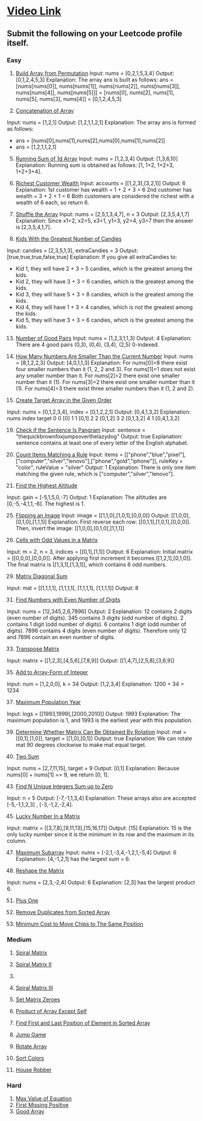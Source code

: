 # [Video Link](https://youtu.be/n60Dn0UsbEk)

## Submit the following on your Leetcode profile itself.

### Easy
1. [Build Array from Permutation](https://leetcode.com/problems/build-array-from-permutation/)
Input: nums = [0,2,1,5,3,4]
Output: [0,1,2,4,5,3]
Explanation: The array ans is built as follows: 
ans = [nums[nums[0]], nums[nums[1]], nums[nums[2]], nums[nums[3]], nums[nums[4]], nums[nums[5]]]
    = [nums[0], nums[2], nums[1], nums[5], nums[3], nums[4]]
    = [0,1,2,4,5,3]
    
    
    
3. [Concatenation of Array](https://leetcode.com/problems/concatenation-of-array/)

Input: nums = [1,2,1]
Output: [1,2,1,1,2,1]
Explanation: The array ans is formed as follows:
- ans = [nums[0],nums[1],nums[2],nums[0],nums[1],nums[2]]
- ans = [1,2,1,1,2,1]


5. [Running Sum of 1d Array](https://leetcode.com/problems/running-sum-of-1d-array/)
Input: nums = [1,2,3,4]
Output: [1,3,6,10]
Explanation: Running sum is obtained as follows: [1, 1+2, 1+2+3, 1+2+3+4].


7. [Richest Customer Wealth](https://leetcode.com/problems/richest-customer-wealth/)
Input: accounts = [[1,2,3],[3,2,1]]
Output: 6
Explanation:
1st customer has wealth = 1 + 2 + 3 = 6
2nd customer has wealth = 3 + 2 + 1 = 6
Both customers are considered the richest with a wealth of 6 each, so return 6.



9. [Shuffle the Array](https://leetcode.com/problems/shuffle-the-array/)
Input: nums = [2,5,1,3,4,7], n = 3
Output: [2,3,5,4,1,7] 
Explanation: Since x1=2, x2=5, x3=1, y1=3, y2=4, y3=7 then the answer is [2,3,5,4,1,7].


11. [Kids With the Greatest Number of Candies](https://leetcode.com/problems/kids-with-the-greatest-number-of-candies/)

Input: candies = [2,3,5,1,3], extraCandies = 3
Output: [true,true,true,false,true] 
Explanation: If you give all extraCandies to:
- Kid 1, they will have 2 + 3 = 5 candies, which is the greatest among the kids.
- Kid 2, they will have 3 + 3 = 6 candies, which is the greatest among the kids.
- Kid 3, they will have 5 + 3 = 8 candies, which is the greatest among the kids.
- Kid 4, they will have 1 + 3 = 4 candies, which is not the greatest among the kids.
- Kid 5, they will have 3 + 3 = 6 candies, which is the greatest among the kids.



13. [Number of Good Pairs](https://leetcode.com/problems/number-of-good-pairs/)
Input: nums = [1,2,3,1,1,3]
Output: 4
Explanation: There are 4 good pairs (0,3), (0,4), (3,4), (2,5) 0-indexed.


15. [How Many Numbers Are Smaller Than the Current Number](https://leetcode.com/problems/how-many-numbers-are-smaller-than-the-current-number/)
Input: nums = [8,1,2,2,3]
Output: [4,0,1,1,3]
Explanation: 
For nums[0]=8 there exist four smaller numbers than it (1, 2, 2 and 3). 
For nums[1]=1 does not exist any smaller number than it.
For nums[2]=2 there exist one smaller number than it (1). 
For nums[3]=2 there exist one smaller number than it (1). 
For nums[4]=3 there exist three smaller numbers than it (1, 2 and 2).



17. [Create Target Array in the Given Order](https://leetcode.com/problems/create-target-array-in-the-given-order/)

Input: nums = [0,1,2,3,4], index = [0,1,2,2,1]
Output: [0,4,1,3,2]
Explanation:
nums       index     target
0            0        [0]
1            1        [0,1]
2            2        [0,1,2]
3            2        [0,1,3,2]
4            1        [0,4,1,3,2]


19. [Check if the Sentence Is Pangram](https://leetcode.com/problems/check-if-the-sentence-is-pangram/)
Input: sentence = "thequickbrownfoxjumpsoverthelazydog"
Output: true
Explanation: sentence contains at least one of every letter of the English alphabet.



21. [Count Items Matching a Rule](https://leetcode.com/problems/count-items-matching-a-rule/)
Input: items = [["phone","blue","pixel"],["computer","silver","lenovo"],["phone","gold","iphone"]], ruleKey = "color", ruleValue = "silver"
Output: 1
Explanation: There is only one item matching the given rule, which is ["computer","silver","lenovo"].



23. [Find the Highest Altitude](https://leetcode.com/problems/find-the-highest-altitude/)

Input: gain = [-5,1,5,0,-7]
Output: 1
Explanation: The altitudes are [0,-5,-4,1,1,-6]. The highest is 1.


25. [Flipping an Image](https://leetcode.com/problems/flipping-an-image/)
Input: image = [[1,1,0],[1,0,1],[0,0,0]]
Output: [[1,0,0],[0,1,0],[1,1,1]]
Explanation: First reverse each row: [[0,1,1],[1,0,1],[0,0,0]].
Then, invert the image: [[1,0,0],[0,1,0],[1,1,1]]



27. [Cells with Odd Values in a Matrix](https://leetcode.com/problems/cells-with-odd-values-in-a-matrix/)

Input: m = 2, n = 3, indices = [[0,1],[1,1]]
Output: 6
Explanation: Initial matrix = [[0,0,0],[0,0,0]].
After applying first increment it becomes [[1,2,1],[0,1,0]].
The final matrix is [[1,3,1],[1,3,1]], which contains 6 odd numbers.


29. [Matrix Diagonal Sum](https://leetcode.com/problems/matrix-diagonal-sum/)

Input: mat = [[1,1,1,1],
              [1,1,1,1],
              [1,1,1,1],
              [1,1,1,1]]
Output: 8


31. [Find Numbers with Even Number of Digits](https://leetcode.com/problems/find-numbers-with-even-number-of-digits/)

Input: nums = [12,345,2,6,7896]
Output: 2
Explanation: 
12 contains 2 digits (even number of digits). 
345 contains 3 digits (odd number of digits). 
2 contains 1 digit (odd number of digits). 
6 contains 1 digit (odd number of digits). 
7896 contains 4 digits (even number of digits). 
Therefore only 12 and 7896 contain an even number of digits.


33. [Transpose Matrix](https://leetcode.com/problems/transpose-matrix/)

Input: matrix = [[1,2,3],[4,5,6],[7,8,9]]
Output: [[1,4,7],[2,5,8],[3,6,9]]

35. [Add to Array-Form of Integer](https://leetcode.com/problems/add-to-array-form-of-integer/)

Input: num = [1,2,0,0], k = 34
Output: [1,2,3,4]
Explanation: 1200 + 34 = 1234


37. [Maximum Population Year](https://leetcode.com/problems/maximum-population-year/)

Input: logs = [[1993,1999],[2000,2010]]
Output: 1993
Explanation: The maximum population is 1, and 1993 is the earliest year with this population.


39. [Determine Whether Matrix Can Be Obtained By Rotation](https://leetcode.com/problems/determine-whether-matrix-can-be-obtained-by-rotation/)
Input: mat = [[0,1],[1,0]], target = [[1,0],[0,1]]
Output: true
Explanation: We can rotate mat 90 degrees clockwise to make mat equal target.



41. [Two Sum](https://leetcode.com/problems/two-sum/)

Input: nums = [2,7,11,15], target = 9
Output: [0,1]
Explanation: Because nums[0] + nums[1] == 9, we return [0, 1].


43. [Find N Unique Integers Sum up to Zero](https://leetcode.com/problems/find-n-unique-integers-sum-up-to-zero/)

Input: n = 5
Output: [-7,-1,1,3,4]
Explanation: These arrays also are accepted [-5,-1,1,2,3] , [-3,-1,2,-2,4].


45. [Lucky Number In a Matrix](https://leetcode.com/problems/lucky-numbers-in-a-matrix/)

Input: matrix = [[3,7,8],[9,11,13],[15,16,17]]
Output: [15]
Explanation: 15 is the only lucky number since it is the minimum in its row and the maximum in its column.


47. [Maximum Subarray](https://leetcode.com/problems/maximum-subarray/)
Input: nums = [-2,1,-3,4,-1,2,1,-5,4]
Output: 6
Explanation: [4,-1,2,1] has the largest sum = 6.


49. [Reshape the Matrix](https://leetcode.com/problems/reshape-the-matrix/)

Input: nums = [2,3,-2,4]
Output: 6
Explanation: [2,3] has the largest product 6.


51. [Plus One](https://leetcode.com/problems/plus-one/)

53. [Remove Duplicates from Sorted Array](https://leetcode.com/problems/remove-duplicates-from-sorted-array/)
54. [Minimum Cost to Move Chips to The Same Position](https://leetcode.com/problems/minimum-cost-to-move-chips-to-the-same-position/)

### Medium
1. [Spiral Matrix](https://leetcode.com/problems/spiral-matrix/)

3. [Spiral Matrix II](https://leetcode.com/problems/spiral-matrix-ii/)
4. 
5. [Spiral Matrix III](https://leetcode.com/problems/spiral-matrix-iii/)
6. [Set Matrix Zeroes](https://leetcode.com/problems/set-matrix-zeroes/)
7. [Product of Array Except Self](https://leetcode.com/problems/product-of-array-except-self/)
8. [Find First and Last Position of Element in Sorted Array](https://leetcode.com/problems/find-first-and-last-position-of-element-in-sorted-array/)
9. [Jump Game](https://leetcode.com/problems/jump-game/)
10. [Rotate Array](https://leetcode.com/problems/rotate-array/)
11. [Sort Colors](https://leetcode.com/problems/sort-colors/)
12. [House Robber](https://leetcode.com/problems/house-robber/)

### Hard
1. [Max Value of Equation](https://leetcode.com/problems/max-value-of-equation/)
2. [First Missing Positive](https://leetcode.com/problems/first-missing-positive/)
3. [Good Array](https://leetcode.com/problems/check-if-it-is-a-good-array/)
